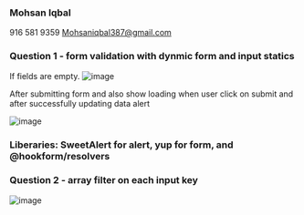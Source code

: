 ### Mohsan Iqbal
916 581 9359
Mohsaniqbal387@gmail.com

### Question 1 - form validation with dynmic form and input statics
If fields are empty.
![image](https://user-images.githubusercontent.com/14177203/115186494-b1980280-a096-11eb-8966-0731e6777089.png)

After submitting form and also show loading when user click on submit and after successfully updating data alert

![image](https://user-images.githubusercontent.com/14177203/115188673-1bfe7200-a09a-11eb-805d-a120634371db.png)

### Liberaries:  SweetAlert for alert, yup for form, and @hookform/resolvers

### Question 2 - array filter on each input key

![image](https://user-images.githubusercontent.com/14177203/115187336-fa03f000-a097-11eb-9e30-c70f42eb237c.png)


